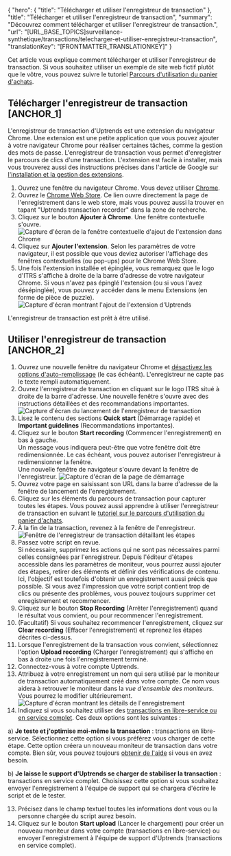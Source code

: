 {
  "hero": {
    "title": "Télécharger et utiliser l'enregistreur de transaction"
  },
  "title": "Télécharger et utiliser l'enregistreur de transaction",
  "summary": "Découvrez comment télécharger et utiliser l'enregistreur de transaction.",
  "url": "[URL_BASE_TOPICS]surveillance-synthetique/transactions/telecharger-et-utiliser-enregistreur-transaction",
  "translationKey": "[FRONTMATTER_TRANSLATIONKEY]"
}

Cet article vous explique comment télécharger et utiliser l'enregistreur de transaction.
Si vous souhaitez utiliser un exemple de site web fictif plutôt que le vôtre, vous pouvez suivre le tutoriel [Parcours d'utilisation du panier d'achats]([LINK_URL_1]).

## Télécharger l'enregistreur de transaction [ANCHOR_1]

L'enregistreur de transaction d'Uptrends est une extension du navigateur Chrome. Une extension est une petite application que vous pouvez ajouter à votre navigateur Chrome pour réaliser certaines tâches, comme la gestion des mots de passe. L'enregistreur de transaction vous permet d'enregistrer le parcours de clics d'une transaction. L'extension est facile à installer, mais vous trouverez aussi des instructions précises dans l'article de Google sur [l'installation et la gestion des extensions]([LINK_URL_2]).

1. Ouvrez une fenêtre du navigateur Chrome. Vous devez utiliser [Chrome]([LINK_URL_3]).
2. Ouvrez le [Chrome Web Store]([LINK_URL_4]). Ce lien ouvre directement la page de l'enregistrement dans le web store, mais vous pouvez aussi la trouver en tapant "Uptrends transaction recorder" dans la zone de recherche.
3. Cliquez sur le bouton **Ajouter à Chrome**. Une fenêtre contextuelle s'ouvre.
   ![Capture d'écran de la fenêtre contextuelle d'ajout de l'extension dans Chrome]([LINK_URL_5])
4. Cliquez sur **Ajouter l'extension**. Selon les paramètres de votre navigateur, il est possible que vous deviez autoriser l'affichage des fenêtres contextuelles (ou pop-ups) pour le Chrome Web Store.
5. Une fois l'extension installée et épinglée, vous remarquez que le logo d'ITRS s'affiche à droite de la barre d'adresse de votre navigateur Chrome. Si vous n'avez pas épinglé l'extension (ou si vous l'avez désépinglée), vous pouvez y accéder dans le menu Extensions (en forme de pièce de puzzle).
   ![Capture d'écran montrant l'ajout de l'extension d'Uptrends]([LINK_URL_6])

L'enregistreur de transaction est prêt à être utilisé.

## Utiliser l'enregistreur de transaction [ANCHOR_2]

1. Ouvrez une nouvelle fenêtre du navigateur Chrome et [désactivez les options d'auto-remplissage]([LINK_URL_7]) (le cas échéant). L'enregistreur ne capte pas le texte rempli automatiquement.
2. Ouvrez l'enregistreur de transaction en cliquant sur le logo ITRS situé à droite de la barre d'adresse.
   Une nouvelle fenêtre s'ouvre avec des instructions détaillées et des recommandations importantes.
   ![Capture d'écran du lancement de l'enregistreur de transaction]([LINK_URL_8])
2. Lisez le contenu des sections **Quick start** (Démarrage rapide) et **Important guidelines** (Recommandations importantes).
3. Cliquez sur le bouton **Start recording** (Commencer l'enregistrement) en bas à gauche.  
   Un message vous indiquera peut-être que votre fenêtre doit être redimensionnée. Le cas échéant, vous pouvez autoriser l'enregistreur à redimensionner la fenêtre.  
   Une nouvelle fenêtre de navigateur s'ouvre devant la fenêtre de l'enregistreur.
   ![Capture d'écran de la page de démarrage]([LINK_URL_9])
4. Ouvrez votre page en saisissant son URL dans la barre d'adresse de la fenêtre de lancement de l'enregistrement.
5. Cliquez sur les éléments du parcours de transaction pour capturer toutes les étapes. Vous pouvez aussi apprendre à utiliser l'enregistreur de transaction en suivant le [tutoriel sur le parcours d'utilisation du panier d'achats]([LINK_URL_10]).
6. À la fin de la transaction, revenez à la fenêtre de l'enregistreur.
   ![Fenêtre de l'enregistreur de transaction détaillant les étapes]([LINK_URL_11])
7. Passez votre script en revue.  
   Si nécessaire, supprimez les actions qui ne sont pas nécessaires parmi celles consignées par l'enregistreur. Depuis l'éditeur d'étapes accessible dans les paramètres de moniteur, vous pourrez aussi ajouter des étapes, retirer des éléments et définir des vérifications de contenu. Ici, l'objectif est toutefois d'obtenir un enregistrement aussi précis que possible. Si vous avez l'impression que votre script contient trop de clics ou présente des problèmes, vous pouvez toujours supprimer cet enregistrement et recommencer.
8. Cliquez sur le bouton **Stop Recording** (Arrêter l'enregistrement) quand le résultat vous convient, ou pour recommencer l'enregistrement.
9. (Facultatif) Si vous souhaitez recommencer l'enregistrement, cliquez sur **Clear recording** (Effacer l'enregistrement) et reprenez les étapes décrites ci-dessus.
10. Lorsque l'enregistrement de la transaction vous convient, sélectionnez l'option **Upload recording** (Charger l'enregistrement) qui s'affiche en bas à droite une fois l'enregistrement terminé.
11. Connectez-vous à votre compte Uptrends.
12. Attribuez à votre enregistrement un nom qui sera utilisé par le moniteur de transaction automatiquement créé dans votre compte. Ce nom vous aidera à retrouver le moniteur dans la *vue d'ensemble des moniteurs*. Vous pourrez le modifier ultérieurement.
   ![Capture d'écran montrant les détails de l'enregistrement]([LINK_URL_12])
13. Indiquez si vous souhaitez utiliser des [transactions en libre-service ou en service complet]([LINK_URL_13]). Ces deux options sont les suivantes :

   a) **Je teste et j'optimise moi-même la transaction** : transactions en libre-service. Sélectionnez cette option si vous préférez vous charger de cette étape. Cette option créera un nouveau moniteur de transaction dans votre compte. Bien sûr, vous pouvez toujours [obtenir de l'aide]([LINK_URL_14]) si vous en avez besoin.

   b) **Je laisse le support d'Uptrends se charger de stabiliser la transaction** : transactions en service complet. Choisissez cette option si vous souhaitez envoyer l'enregistrement à l'équipe de support qui se chargera d'écrire le script et de le tester.

13. Précisez dans le champ textuel toutes les informations dont vous ou la personne chargée du script aurez besoin.
14. Cliquez sur le bouton **Start upload** (Lancer le chargement) pour créer un nouveau moniteur dans votre compte (transactions en libre-service) ou envoyer l'enregistrement à l'équipe de support d'Uptrends (transactions en service complet).
